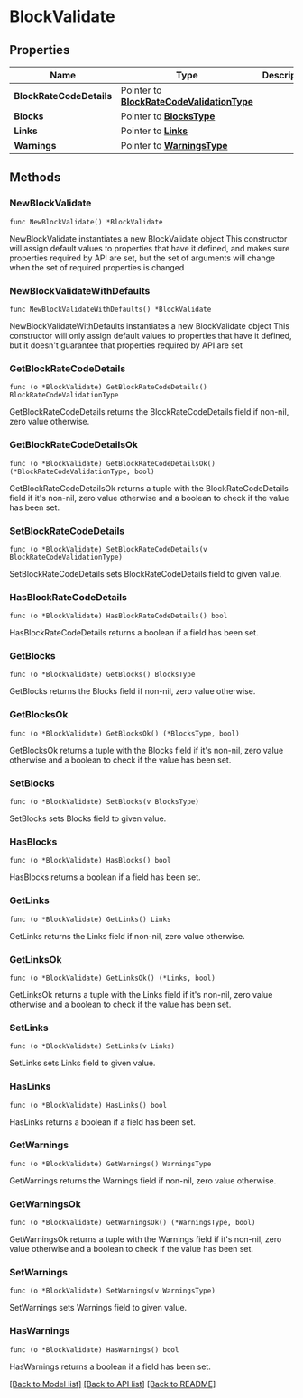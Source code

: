 # BlockValidate

## Properties

Name | Type | Description | Notes
------------ | ------------- | ------------- | -------------
**BlockRateCodeDetails** | Pointer to [**BlockRateCodeValidationType**](BlockRateCodeValidationType.md) |  | [optional] 
**Blocks** | Pointer to [**BlocksType**](BlocksType.md) |  | [optional] 
**Links** | Pointer to [**Links**](Links.md) |  | [optional] 
**Warnings** | Pointer to [**WarningsType**](WarningsType.md) |  | [optional] 

## Methods

### NewBlockValidate

`func NewBlockValidate() *BlockValidate`

NewBlockValidate instantiates a new BlockValidate object
This constructor will assign default values to properties that have it defined,
and makes sure properties required by API are set, but the set of arguments
will change when the set of required properties is changed

### NewBlockValidateWithDefaults

`func NewBlockValidateWithDefaults() *BlockValidate`

NewBlockValidateWithDefaults instantiates a new BlockValidate object
This constructor will only assign default values to properties that have it defined,
but it doesn't guarantee that properties required by API are set

### GetBlockRateCodeDetails

`func (o *BlockValidate) GetBlockRateCodeDetails() BlockRateCodeValidationType`

GetBlockRateCodeDetails returns the BlockRateCodeDetails field if non-nil, zero value otherwise.

### GetBlockRateCodeDetailsOk

`func (o *BlockValidate) GetBlockRateCodeDetailsOk() (*BlockRateCodeValidationType, bool)`

GetBlockRateCodeDetailsOk returns a tuple with the BlockRateCodeDetails field if it's non-nil, zero value otherwise
and a boolean to check if the value has been set.

### SetBlockRateCodeDetails

`func (o *BlockValidate) SetBlockRateCodeDetails(v BlockRateCodeValidationType)`

SetBlockRateCodeDetails sets BlockRateCodeDetails field to given value.

### HasBlockRateCodeDetails

`func (o *BlockValidate) HasBlockRateCodeDetails() bool`

HasBlockRateCodeDetails returns a boolean if a field has been set.

### GetBlocks

`func (o *BlockValidate) GetBlocks() BlocksType`

GetBlocks returns the Blocks field if non-nil, zero value otherwise.

### GetBlocksOk

`func (o *BlockValidate) GetBlocksOk() (*BlocksType, bool)`

GetBlocksOk returns a tuple with the Blocks field if it's non-nil, zero value otherwise
and a boolean to check if the value has been set.

### SetBlocks

`func (o *BlockValidate) SetBlocks(v BlocksType)`

SetBlocks sets Blocks field to given value.

### HasBlocks

`func (o *BlockValidate) HasBlocks() bool`

HasBlocks returns a boolean if a field has been set.

### GetLinks

`func (o *BlockValidate) GetLinks() Links`

GetLinks returns the Links field if non-nil, zero value otherwise.

### GetLinksOk

`func (o *BlockValidate) GetLinksOk() (*Links, bool)`

GetLinksOk returns a tuple with the Links field if it's non-nil, zero value otherwise
and a boolean to check if the value has been set.

### SetLinks

`func (o *BlockValidate) SetLinks(v Links)`

SetLinks sets Links field to given value.

### HasLinks

`func (o *BlockValidate) HasLinks() bool`

HasLinks returns a boolean if a field has been set.

### GetWarnings

`func (o *BlockValidate) GetWarnings() WarningsType`

GetWarnings returns the Warnings field if non-nil, zero value otherwise.

### GetWarningsOk

`func (o *BlockValidate) GetWarningsOk() (*WarningsType, bool)`

GetWarningsOk returns a tuple with the Warnings field if it's non-nil, zero value otherwise
and a boolean to check if the value has been set.

### SetWarnings

`func (o *BlockValidate) SetWarnings(v WarningsType)`

SetWarnings sets Warnings field to given value.

### HasWarnings

`func (o *BlockValidate) HasWarnings() bool`

HasWarnings returns a boolean if a field has been set.


[[Back to Model list]](../README.md#documentation-for-models) [[Back to API list]](../README.md#documentation-for-api-endpoints) [[Back to README]](../README.md)


